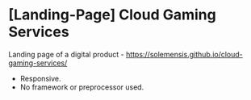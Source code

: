 # [Landing-Page] Cloud Gaming Services
Landing page of a digital product - https://solemensis.github.io/cloud-gaming-services/
 
 
 
 - Responsive.
 - No framework or preprocessor used.
 

